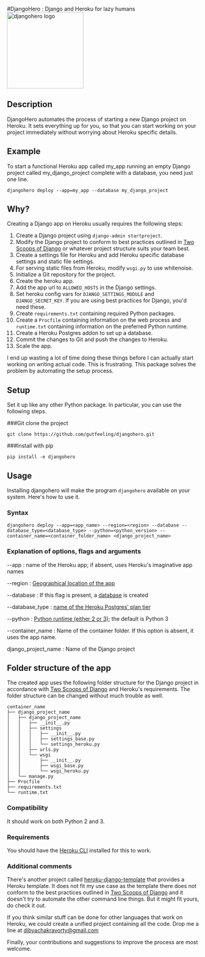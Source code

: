 #DjangoHero : Django and Heroku for lazy humans
<img src="https://github.com/gutfeeling/djangohero/blob/master/logo/djangohero.png" alt="djangohero logo" width="200">

## Description

DjangoHero automates the process of starting a new Django project on Heroku. It sets everything up for you, 
so that you can start working on your project immediately without worrying about Heroku specific details.

## Example

To start a functional Heroku app called my_app running an empty Django project called my_django_project complete with a 
database, you need just one line.

```
djangohero deploy --app=my_app --database my_django_project
```

## Why?

Creating a Django app on Heroku usually requires the following steps:

1. Create a Django project using `django-admin startproject`.
2. Modify the Django project to conform to best practices outlined in 
   [Two Scoops of Django](https://www.twoscoopspress.com/products/two-scoops-of-django-1-8) or whatever 
   project structure suits your team best.
3. Create a settings file for Heroku and add Heroku specific database settings and static file settings.
4. For serving static files from Heroku, modify `wsgi.py` to use whitenoise.
5. Initialize a Git repository for the project.
6. Create the heroku app.
7. Add the app url to `ALLOWED_HOSTS` in the Django settings.
8. Set heroku config vars for `DJANGO_SETTINGS_MODULE` and `DJANGO_SECRET_KEY`. If you are using best practices for Django,
you'd need these.
9. Create `requirements.txt` containing required Python packages.
10. Create a `Procfile` containing information on the web process and `runtime.txt` containing information on the
preferred Python runtime.
11. Create a Heroku Postgres addon to set up a database.
12. Commit the changes to Git and push the changes to Heroku.
13. Scale the app.

I end up wasting a lot of time doing these things before I can actually start working on writing actual code. 
This is frustrating. This package solves the problem by automating the setup process. 

## Setup

Set it up like any other Python package. In particular, you can use the following steps.

###Git clone the project
```
git clone https://github.com/gutfeeling/djangohero.git
```
###Install with pip
```
pip install -e djangohero
```

## Usage

Installing djangohero will make the program `djangohero` available on your system. Here's how to use it.

### Syntax

```
djangohero deploy --app=<app_name> --region=<region> --database --database_type=<database_type> --python=<python_version> --container_name=<container_folder_name> <django_project_name>
```

### Explanation of options, flags and arguments

--app : name of the Heroku app; if absent, uses Heroku's imaginative app names

--region : [Geographical location of the app](https://devcenter.heroku.com/articles/regions)

--database : If this flag is present, a [database](https://devcenter.heroku.com/articles/heroku-postgresql) is created

--database_type : [name of the Heroku Postgres' plan tier](https://devcenter.heroku.com/articles/heroku-postgres-plans#plan-tiers)

--python : [Python runtime (either 2 or 3)](https://devcenter.heroku.com/articles/python-runtimes#supported-python-runtimes);
the default is Python 3

--container_name : Name of the container folder. If this option is absent, it uses the app name.

django_project_name : Name of the Django project

## Folder structure of the app

The created app uses the following folder structure for the Django project in accordance with 
[Two Scoops of Django](https://www.twoscoopspress.com/products/two-scoops-of-django-1-8) and 
Heroku's requirements. The folder structure can be 
changed without much trouble as well.
```
container_name
├── django_project_name
│   ├── django_project_name
│   │   ├── __init__.py
│   │   ├── settings
│   │   │   ├── __init__.py
│   │   │   ├── settings_base.py
│   │   │   └── settings_heroku.py
│   │   ├── urls.py
│   │   └── wsgi
│   │       ├── __init__.py
│   │       ├── wsgi_base.py
│   │       └── wsgi_heroku.py
│   └── manage.py
├── Procfile
├── requirements.txt
└── runtime.txt
```

### Compatibility
It should work on both Python 2 and 3.

### Requirements

You should have the [Heroku CLI](https://devcenter.heroku.com/articles/heroku-cli) installed for this to work.

### Additional comments

There's another project called [heroku-django-template](https://github.com/heroku/heroku-django-template) that provides a 
Heroku template. It does not fit my use case as the template 
there does not conform to the best practices outlined in 
[Two Scoops of Django](https://www.twoscoopspress.com/products/two-scoops-of-django-1-8)
and it doesn't try to automate the other command line things. But it might fit yours, do check it out.

If you think similar stuff can be done for other languages that work on Heroku, we could create a unified project containing all the code. 
Drop me a line at dibyachakravorty@gmail.com

Finally, your contributions and suggestions to improve the process are most welcome. 



